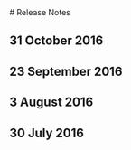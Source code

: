 <link rel="stylesheet" href="path/to/font-awesome/css/font-awesome.min.css">
# Release Notes <i class="fa fa-fw fa-bath"></i>

## 31 October 2016

## 23 September 2016

## 3 August 2016

## 30 July 2016

